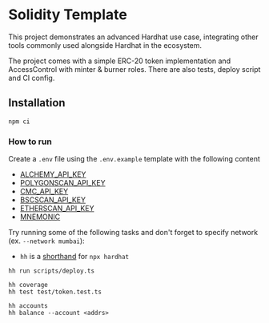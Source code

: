 # Solidity Template

This project demonstrates an advanced Hardhat use case, integrating other tools commonly used alongside Hardhat in the ecosystem.

The project comes with a simple ERC-20 token implementation and AccessControl with minter & burner roles. There are also tests, deploy script and CI config.

## Installation

`npm ci`

### How to run

Create a `.env` file using the `.env.example` template with the following content

- [ALCHEMY_API_KEY](https://www.alchemy.com/)
- [POLYGONSCAN_API_KEY](https://polygonscan.com/apis)
- [CMC_API_KEY](https://coinmarketcap.com/api/)
- [BSCSCAN_API_KEY](https://bscscan.com/apis)
- [ETHERSCAN_API_KEY](https://etherscan.io/apis)
- [MNEMONIC](https://docs.metamask.io/guide/common-terms.html#mnemonic-phrase-seed-phrase-seed-words)

Try running some of the following tasks and don't forget to specify network (ex. `--network mumbai`):

- `hh` is a [shorthand](https://hardhat.org/guides/shorthand.html) for `npx hardhat`

```
hh run scripts/deploy.ts

hh coverage
hh test test/token.test.ts

hh accounts
hh balance --account <addrs>
```
